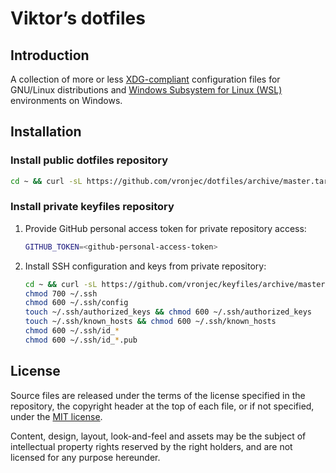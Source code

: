 # Viktor’s dotfiles

## Introduction

A collection of more or less
[XDG-compliant](http://standards.freedesktop.org/basedir-spec/latest/)
configuration files for GNU/Linux distributions and
[Windows Subsystem for Linux (WSL)](https://msdn.microsoft.com/en-us/commandline/wsl/about)
environments on Windows.

## Installation

### Install public dotfiles repository

```bash
cd ~ && curl -sL https://github.com/vronjec/dotfiles/archive/master.tar.gz | tar xz --strip 1
```

### Install private keyfiles repository

1. Provide GitHub personal access token for private repository access:

    ```bash
    GITHUB_TOKEN=<github-personal-access-token>
    ```

2. Install SSH configuration and keys from private repository:

    ```bash
    cd ~ && curl -sL https://github.com/vronjec/keyfiles/archive/master.tar.gz -u ${GITHUB_TOKEN}:x-oauth-basic | tar xz --strip 1
    chmod 700 ~/.ssh
    chmod 600 ~/.ssh/config
    touch ~/.ssh/authorized_keys && chmod 600 ~/.ssh/authorized_keys
    touch ~/.ssh/known_hosts && chmod 600 ~/.ssh/known_hosts
    chmod 600 ~/.ssh/id_*
    chmod 600 ~/.ssh/id_*.pub
    ```

## License

Source files are released under the terms of the license specified in
the repository, the copyright header at the top of each file, or if not
specified, under the [MIT license](https://opensource.org/licenses/MIT).

Content, design, layout, look-and-feel and assets may be the subject of
intellectual property rights reserved by the right holders, and are not
licensed for any purpose hereunder.

